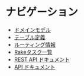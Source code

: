 ナビゲーション
================

- [ドメインモデル](domain_model.md)
- [テーブル定義](schema/)
- [ルーティング情報](routes.md)
- [Rakeタスク一覧](rake_tasks.md)
- [REST API ドキュメント](rest_api/)
- [API ドキュメント](api/)
